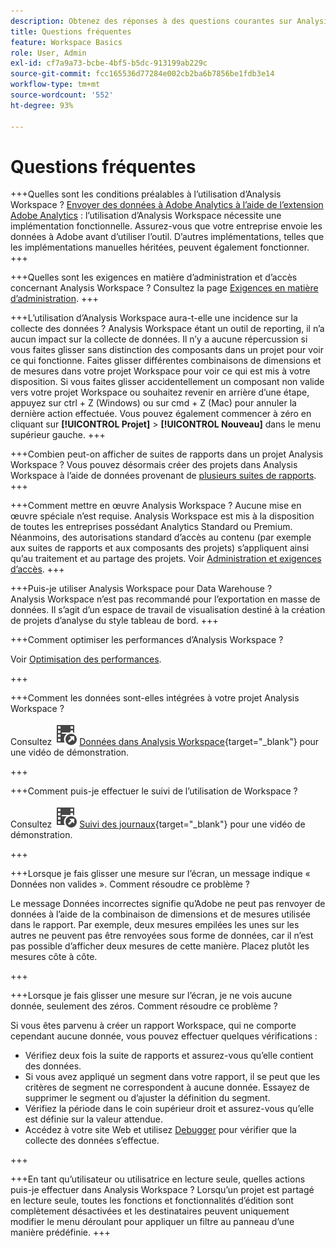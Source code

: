 ```yaml
---
description: Obtenez des réponses à des questions courantes sur Analysis Workspace.
title: Questions fréquentes
feature: Workspace Basics
role: User, Admin
exl-id: cf7a9a73-bcbe-4bf5-b5dc-913199ab229c
source-git-commit: fcc165536d77284e002cb2ba6b7856be1fdb3e14
workflow-type: tm+mt
source-wordcount: '552'
ht-degree: 93%

---
```


# Questions fréquentes

+++Quelles sont les conditions préalables à l’utilisation d’Analysis Workspace ?
[Envoyer des données à Adobe Analytics à l’aide de l’extension Adobe Analytics](/help/implement/launch/validate-publish-prod.md) : l’utilisation d’Analysis Workspace nécessite une implémentation fonctionnelle. Assurez-vous que votre entreprise envoie les données à Adobe avant d’utiliser l’outil. D’autres implémentations, telles que les implémentations manuelles héritées, peuvent également fonctionner.
+++

+++Quelles sont les exigences en matière d’administration et d’accès concernant Analysis Workspace ?
Consultez la page [Exigences en matière d’administration](/help/analyze/analysis-workspace/workspace-faq/frequently-asked-questions-analysis-workspace.md).
+++

+++L’utilisation d’Analysis Workspace aura-t-elle une incidence sur la collecte des données ?
Analysis Workspace étant un outil de reporting, il n’a aucun impact sur la collecte de données. Il n’y a aucune répercussion si vous faites glisser sans distinction des composants dans un projet pour voir ce qui fonctionne. Faites glisser différentes combinaisons de dimensions et de mesures dans votre projet Workspace pour voir ce qui est mis à votre disposition. Si vous faites glisser accidentellement un composant non valide vers votre projet Workspace ou souhaitez revenir en arrière d’une étape, appuyez sur ctrl + Z (Windows) ou sur cmd + Z (Mac) pour annuler la dernière action effectuée. Vous pouvez également commencer à zéro en cliquant sur **[!UICONTROL Projet]** > **[!UICONTROL Nouveau]** dans le menu supérieur gauche.
+++

+++Combien peut-on afficher de suites de rapports dans un projet Analysis Workspace ?
Vous pouvez désormais créer des projets dans Analysis Workspace à l’aide de données provenant de [plusieurs suites de rapports](/help/analyze/analysis-workspace/build-workspace-project/multiple-report-suites.md).
+++

+++Comment mettre en œuvre Analysis Workspace ?
Aucune mise en œuvre spéciale n’est requise. Analysis Workspace est mis à la disposition de toutes les entreprises possédant Analytics Standard ou Premium. Néanmoins, des autorisations standard d’accès au contenu (par exemple aux suites de rapports et aux composants des projets) s’appliquent ainsi qu’au traitement et au partage des projets. Voir [Administration et exigences d’accès](/help/analyze/analysis-workspace/workspace-faq/frequently-asked-questions-analysis-workspace.md).
+++

+++Puis-je utiliser Analysis Workspace pour Data Warehouse ?
Analysis Workspace n’est pas recommandé pour l’exportation en masse de données. Il s’agit d’un espace de travail de visualisation destiné à la création de projets d’analyse du style tableau de bord.
+++

+++Comment optimiser les performances d’Analysis Workspace ?

Voir [Optimisation des performances](/help/analyze/analysis-workspace/workspace-faq/optimizing-performance.md).

+++

+++Comment les données sont-elles intégrées à votre projet Analysis Workspace ?

Consultez ![VideoCheckedOut](/help/assets/icons/VideoCheckedOut.svg) [Données dans Analysis Workspace](https://video.tv.adobe.com/v/31072?quality=12&learn=on){target="_blank"} pour une vidéo de démonstration.

+++

+++Comment puis-je effectuer le suivi de l’utilisation de Workspace ?

Consultez ![VideoCheckedOut](/help/assets/icons/VideoCheckedOut.svg) [Suivi des journaux](https://video.tv.adobe.com/v/29768?quality=12&learn=on){target="_blank"} pour une vidéo de démonstration.

+++

+++Lorsque je fais glisser une mesure sur l’écran, un message indique « Données non valides ». Comment résoudre ce problème ?

Le message Données incorrectes signifie qu’Adobe ne peut pas renvoyer de données à l’aide de la combinaison de dimensions et de mesures utilisée dans le rapport. Par exemple, deux mesures empilées les unes sur les autres ne peuvent pas être renvoyées sous forme de données, car il n’est pas possible d’afficher deux mesures de cette manière. Placez plutôt les mesures côte à côte.

+++

+++Lorsque je fais glisser une mesure sur l’écran, je ne vois aucune donnée, seulement des zéros. Comment résoudre ce problème ?

Si vous êtes parvenu à créer un rapport Workspace, qui ne comporte cependant aucune donnée, vous pouvez effectuer quelques vérifications :

* Vérifiez deux fois la suite de rapports et assurez-vous qu’elle contient des données.
* Si vous avez appliqué un segment dans votre rapport, il se peut que les critères de segment ne correspondent à aucune donnée. Essayez de supprimer le segment ou d’ajuster la définition du segment.
* Vérifiez la période dans le coin supérieur droit et assurez-vous qu’elle est définie sur la valeur attendue.
* Accédez à votre site Web et utilisez [Debugger](https://experienceleague.adobe.com/docs/debugger/using/experience-cloud-debugger.html?lang=fr) pour vérifier que la collecte des données s’effectue.


+++

+++En tant qu’utilisateur ou utilisatrice en lecture seule, quelles actions puis-je effectuer dans Analysis Workspace ?
Lorsqu’un projet est partagé en lecture seule, toutes les fonctions et fonctionnalités d’édition sont complètement désactivées et les destinataires peuvent uniquement modifier le menu déroulant pour appliquer un filtre au panneau d’une manière prédéfinie.
+++
